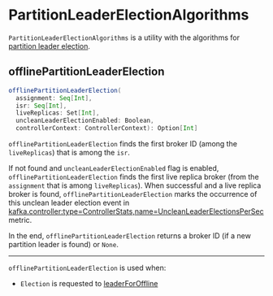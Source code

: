 # PartitionLeaderElectionAlgorithms

`PartitionLeaderElectionAlgorithms` is a utility with the algorithms for [partition leader election](../partition-leader-election/index.md).

## <span id="offlinePartitionLeaderElection"> offlinePartitionLeaderElection

```scala
offlinePartitionLeaderElection(
  assignment: Seq[Int],
  isr: Seq[Int],
  liveReplicas: Set[Int],
  uncleanLeaderElectionEnabled: Boolean,
  controllerContext: ControllerContext): Option[Int]
```

`offlinePartitionLeaderElection` finds the first broker ID (among the `liveReplicas`) that is among the `isr`.

If not found and `uncleanLeaderElectionEnabled` flag is enabled, `offlinePartitionLeaderElection` finds the first live replica broker (from the `assignment` that is among `liveReplicas`). When successful and a live replica broker is found, `offlinePartitionLeaderElection` marks the occurrence of this unclean leader election event in [kafka.controller:type=ControllerStats,name=UncleanLeaderElectionsPerSec](ControllerContext.md#uncleanLeaderElectionRate) metric.

In the end, `offlinePartitionLeaderElection` returns a broker ID (if a new partition leader is found) or `None`.

---

`offlinePartitionLeaderElection` is used when:

* `Election` is requested to [leaderForOffline](Election.md#leaderForOffline)
